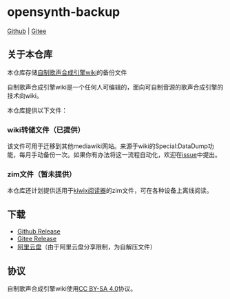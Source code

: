# opensynth-backup
[Github](https://github.com/oxygen-dioxide/opensynth-backup) | [Gitee](https://gitee.com/oxygendioxide/opensynth-backup)

## 关于本仓库
本仓库存储[自制歌声合成引擎wiki](https://opensynth.miraheze.org/wiki)的备份文件

自制歌声合成引擎wiki是一个任何人可编辑的，面向可自制音源的歌声合成引擎的技术向wiki。

本仓库提供以下文件：

### wiki转储文件（已提供）
该文件可用于迁移到其他mediawiki网站。来源于wiki的Special:DataDump功能，每月手动备份一次。如果你有办法将这一流程自动化，欢迎在[issue](https://github.com/oxygen-dioxide/opensynth-backup/issues)中提出。

### zim文件（暂未提供）
本仓库还计划提供适用于[kiwix阅读器](https://www.kiwix.org/)的zim文件，可在各种设备上离线阅读。

## 下载
- [Github Release](https://github.com/oxygen-dioxide/opensynth-backup/releases)
- [Gitee Release](https://gitee.com/oxygendioxide/opensynth-backup/releases)
- [阿里云盘](https://www.aliyundrive.com/s/BUWc3ayCsaw)（由于阿里云盘分享限制，为自解压文件）

## 协议
自制歌声合成引擎wiki使用[CC BY-SA 4.0](https://creativecommons.org/licenses/by-sa/4.0/deed.zh)协议。
